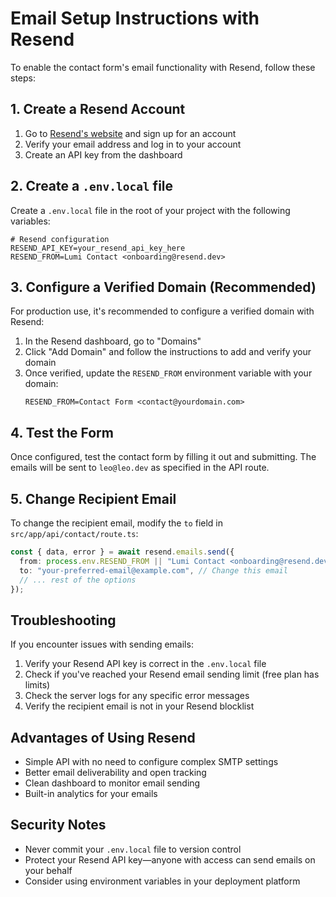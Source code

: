 # Email Setup Instructions with Resend

To enable the contact form's email functionality with Resend, follow these steps:

## 1. Create a Resend Account

1. Go to [Resend's website](https://resend.com) and sign up for an account
2. Verify your email address and log in to your account
3. Create an API key from the dashboard

## 2. Create a `.env.local` file

Create a `.env.local` file in the root of your project with the following variables:

```
# Resend configuration
RESEND_API_KEY=your_resend_api_key_here
RESEND_FROM=Lumi Contact <onboarding@resend.dev>
```

## 3. Configure a Verified Domain (Recommended)

For production use, it's recommended to configure a verified domain with Resend:

1. In the Resend dashboard, go to "Domains"
2. Click "Add Domain" and follow the instructions to add and verify your domain
3. Once verified, update the `RESEND_FROM` environment variable with your domain:
   ```
   RESEND_FROM=Contact Form <contact@yourdomain.com>
   ```

## 4. Test the Form

Once configured, test the contact form by filling it out and submitting. The emails will be sent to `leo@leo.dev` as specified in the API route.

## 5. Change Recipient Email

To change the recipient email, modify the `to` field in `src/app/api/contact/route.ts`:

```typescript
const { data, error } = await resend.emails.send({
  from: process.env.RESEND_FROM || "Lumi Contact <onboarding@resend.dev>",
  to: "your-preferred-email@example.com", // Change this email
  // ... rest of the options
});
```

## Troubleshooting

If you encounter issues with sending emails:

1. Verify your Resend API key is correct in the `.env.local` file
2. Check if you've reached your Resend email sending limit (free plan has limits)
3. Check the server logs for any specific error messages
4. Verify the recipient email is not in your Resend blocklist

## Advantages of Using Resend

- Simple API with no need to configure complex SMTP settings
- Better email deliverability and open tracking
- Clean dashboard to monitor email sending
- Built-in analytics for your emails

## Security Notes

- Never commit your `.env.local` file to version control
- Protect your Resend API key—anyone with access can send emails on your behalf
- Consider using environment variables in your deployment platform
